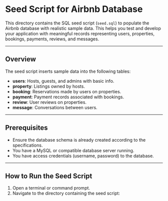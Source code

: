# Seed Script for Airbnb Database

This directory contains the SQL seed script (`seed.sql`) to populate the Airbnb database with realistic sample data. This helps you test and develop your application with meaningful records representing users, properties, bookings, payments, reviews, and messages.

---

## Overview

The seed script inserts sample data into the following tables:

- **users**: Hosts, guests, and admins with basic info.
- **property**: Listings owned by hosts.
- **booking**: Reservations made by users on properties.
- **payment**: Payment records associated with bookings.
- **review**: User reviews on properties.
- **message**: Conversations between users.

---

## Prerequisites

- Ensure the database schema is already created according to the specifications.
- You have a MySQL or compatible database server running.
- You have access credentials (username, password) to the database.

---

## How to Run the Seed Script

1. Open a terminal or command prompt.
2. Navigate to the directory containing the seed script:
